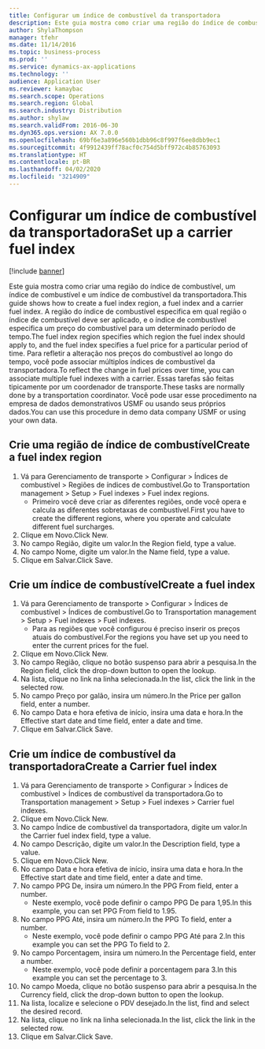 ```yaml
---
title: Configurar um índice de combustível da transportadora
description: Este guia mostra como criar uma região do índice de combustível, um índice de combustível e um índice de combustível da transportadora.
author: ShylaThompson
manager: tfehr
ms.date: 11/14/2016
ms.topic: business-process
ms.prod: ''
ms.service: dynamics-ax-applications
ms.technology: ''
audience: Application User
ms.reviewer: kamaybac
ms.search.scope: Operations
ms.search.region: Global
ms.search.industry: Distribution
ms.author: shylaw
ms.search.validFrom: 2016-06-30
ms.dyn365.ops.version: AX 7.0.0
ms.openlocfilehash: 69bf6e3a896e560b1dbb96c8f997f6ee8dbb9ec1
ms.sourcegitcommit: 4f9912439ff78acf0c754d5bff972c4b85763093
ms.translationtype: HT
ms.contentlocale: pt-BR
ms.lasthandoff: 04/02/2020
ms.locfileid: "3214909"
---
```

# <a name="set-up-a-carrier-fuel-index"></a><span data-ttu-id="21d9c-103">Configurar um índice de combustível da transportadora</span><span class="sxs-lookup"><span data-stu-id="21d9c-103">Set up a carrier fuel index</span></span>

[!include [banner](../../includes/banner.md)]

<span data-ttu-id="21d9c-104">Este guia mostra como criar uma região do índice de combustível, um índice de combustível e um índice de combustível da transportadora.</span><span class="sxs-lookup"><span data-stu-id="21d9c-104">This guide shows how to create a fuel index region, a fuel index and a carrier fuel index.</span></span> <span data-ttu-id="21d9c-105">A região do índice de combustível especifica em qual região o índice de combustível deve ser aplicado, e o índice de combustível especifica um preço do combustível para um determinado período de tempo.</span><span class="sxs-lookup"><span data-stu-id="21d9c-105">The fuel index region specifies which region the fuel index should apply to, and the fuel index specifies a fuel price for a particular period of time.</span></span> <span data-ttu-id="21d9c-106">Para refletir a alteração nos preços do combustível ao longo do tempo, você pode associar múltiplos índices de combustível da transportadora.</span><span class="sxs-lookup"><span data-stu-id="21d9c-106">To reflect the change in fuel prices over time, you can associate multiple fuel indexes with a carrier.</span></span>  <span data-ttu-id="21d9c-107">Essas tarefas são feitas tipicamente por um coordenador de transporte.</span><span class="sxs-lookup"><span data-stu-id="21d9c-107">These tasks are normally done by a transportation coordinator.</span></span> <span data-ttu-id="21d9c-108">Você pode usar esse procedimento na empresa de dados demonstrativos USMF ou usando seus próprios dados.</span><span class="sxs-lookup"><span data-stu-id="21d9c-108">You can use this procedure in demo data company USMF or using your own data.</span></span>


## <a name="create-a-fuel-index-region"></a><span data-ttu-id="21d9c-109">Crie uma região de índice de combustível</span><span class="sxs-lookup"><span data-stu-id="21d9c-109">Create a fuel index region</span></span>
1. <span data-ttu-id="21d9c-110">Vá para Gerenciamento de transporte > Configurar > Índices de combustível > Regiões de índices de combustível.</span><span class="sxs-lookup"><span data-stu-id="21d9c-110">Go to Transportation management > Setup > Fuel indexes > Fuel index regions.</span></span>
    * <span data-ttu-id="21d9c-111">Primeiro você deve criar as diferentes regiões, onde você opera e calcula as diferentes sobretaxas de combustível.</span><span class="sxs-lookup"><span data-stu-id="21d9c-111">First you have to create the different regions, where you operate and calculate different fuel surcharges.</span></span>  
2. <span data-ttu-id="21d9c-112">Clique em Novo.</span><span class="sxs-lookup"><span data-stu-id="21d9c-112">Click New.</span></span>
3. <span data-ttu-id="21d9c-113">No campo Região, digite um valor.</span><span class="sxs-lookup"><span data-stu-id="21d9c-113">In the Region field, type a value.</span></span>
4. <span data-ttu-id="21d9c-114">No campo Nome, digite um valor.</span><span class="sxs-lookup"><span data-stu-id="21d9c-114">In the Name field, type a value.</span></span>
5. <span data-ttu-id="21d9c-115">Clique em Salvar.</span><span class="sxs-lookup"><span data-stu-id="21d9c-115">Click Save.</span></span>

## <a name="create-a-fuel-index"></a><span data-ttu-id="21d9c-116">Crie um índice de combustível</span><span class="sxs-lookup"><span data-stu-id="21d9c-116">Create a fuel index</span></span>
1. <span data-ttu-id="21d9c-117">Vá para Gerenciamento de transporte > Configurar > Índices de combustível > Índices de combustível.</span><span class="sxs-lookup"><span data-stu-id="21d9c-117">Go to Transportation management > Setup > Fuel indexes > Fuel indexes.</span></span>
    * <span data-ttu-id="21d9c-118">Para as regiões que você configurou é preciso inserir os preços atuais do combustível.</span><span class="sxs-lookup"><span data-stu-id="21d9c-118">For the regions you have set up you need to enter the current prices for the fuel.</span></span>  
2. <span data-ttu-id="21d9c-119">Clique em Novo.</span><span class="sxs-lookup"><span data-stu-id="21d9c-119">Click New.</span></span>
3. <span data-ttu-id="21d9c-120">No campo Região, clique no botão suspenso para abrir a pesquisa.</span><span class="sxs-lookup"><span data-stu-id="21d9c-120">In the Region field, click the drop-down button to open the lookup.</span></span>
4. <span data-ttu-id="21d9c-121">Na lista, clique no link na linha selecionada.</span><span class="sxs-lookup"><span data-stu-id="21d9c-121">In the list, click the link in the selected row.</span></span>
5. <span data-ttu-id="21d9c-122">No campo Preço por galão, insira um número.</span><span class="sxs-lookup"><span data-stu-id="21d9c-122">In the Price per gallon field, enter a number.</span></span>
6. <span data-ttu-id="21d9c-123">No campo Data e hora efetiva de início, insira uma data e hora.</span><span class="sxs-lookup"><span data-stu-id="21d9c-123">In the Effective start date and time field, enter a date and time.</span></span>
7. <span data-ttu-id="21d9c-124">Clique em Salvar.</span><span class="sxs-lookup"><span data-stu-id="21d9c-124">Click Save.</span></span>

## <a name="create-a-carrier-fuel-index"></a><span data-ttu-id="21d9c-125">Crie um índice de combustível da transportadora</span><span class="sxs-lookup"><span data-stu-id="21d9c-125">Create a Carrier fuel index</span></span>
1. <span data-ttu-id="21d9c-126">Vá para Gerenciamento de transporte > Configurar > Índices de combustível > Índices de combustível da transportadora.</span><span class="sxs-lookup"><span data-stu-id="21d9c-126">Go to Transportation management > Setup > Fuel indexes > Carrier fuel indexes.</span></span>
2. <span data-ttu-id="21d9c-127">Clique em Novo.</span><span class="sxs-lookup"><span data-stu-id="21d9c-127">Click New.</span></span>
3. <span data-ttu-id="21d9c-128">No campo Índice de combustível da transportadora, digite um valor.</span><span class="sxs-lookup"><span data-stu-id="21d9c-128">In the Carrier fuel index field, type a value.</span></span>
4. <span data-ttu-id="21d9c-129">No campo Descrição, digite um valor.</span><span class="sxs-lookup"><span data-stu-id="21d9c-129">In the Description field, type a value.</span></span>
5. <span data-ttu-id="21d9c-130">Clique em Novo.</span><span class="sxs-lookup"><span data-stu-id="21d9c-130">Click New.</span></span>
6. <span data-ttu-id="21d9c-131">No campo Data e hora efetiva de início, insira uma data e hora.</span><span class="sxs-lookup"><span data-stu-id="21d9c-131">In the Effective start date and time field, enter a date and time.</span></span>
7. <span data-ttu-id="21d9c-132">No campo PPG De, insira um número.</span><span class="sxs-lookup"><span data-stu-id="21d9c-132">In the PPG From field, enter a number.</span></span>
    * <span data-ttu-id="21d9c-133">Neste exemplo, você pode definir o campo PPG De para 1,95.</span><span class="sxs-lookup"><span data-stu-id="21d9c-133">In this example, you can set PPG From field to 1.95.</span></span>  
8. <span data-ttu-id="21d9c-134">No campo PPG Até, insira um número.</span><span class="sxs-lookup"><span data-stu-id="21d9c-134">In the PPG To field, enter a number.</span></span>
    * <span data-ttu-id="21d9c-135">Neste exemplo, você pode definir o campo PPG Até para 2.</span><span class="sxs-lookup"><span data-stu-id="21d9c-135">In this example you can set the PPG To field to 2.</span></span>  
9. <span data-ttu-id="21d9c-136">No campo Porcentagem, insira um número.</span><span class="sxs-lookup"><span data-stu-id="21d9c-136">In the Percentage field, enter a number.</span></span>
    * <span data-ttu-id="21d9c-137">Neste exemplo, você pode definir a porcentagem para 3.</span><span class="sxs-lookup"><span data-stu-id="21d9c-137">In this example you can set the percentage to 3.</span></span>  
10. <span data-ttu-id="21d9c-138">No campo Moeda, clique no botão suspenso para abrir a pesquisa.</span><span class="sxs-lookup"><span data-stu-id="21d9c-138">In the Currency field, click the drop-down button to open the lookup.</span></span>
11. <span data-ttu-id="21d9c-139">Na lista, localize e selecione o PDV desejado.</span><span class="sxs-lookup"><span data-stu-id="21d9c-139">In the list, find and select the desired record.</span></span>
12. <span data-ttu-id="21d9c-140">Na lista, clique no link na linha selecionada.</span><span class="sxs-lookup"><span data-stu-id="21d9c-140">In the list, click the link in the selected row.</span></span>
13. <span data-ttu-id="21d9c-141">Clique em Salvar.</span><span class="sxs-lookup"><span data-stu-id="21d9c-141">Click Save.</span></span>

